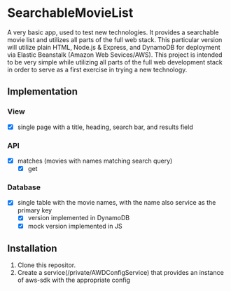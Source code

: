 # SearchableMovieList
A very basic app, used to test new technologies. It provides a searchable movie list and utilizes all parts of the full web stack. This particular version will utilize plain HTML, Node.js & Express, and DynamoDB for deployment via Elastic Beanstalk (Amazon Web Sevices/AWS). This project is intended to be very simple while utilizing all parts of the full web development stack in order to serve as a first exercise in trying a new technology. 

## Implementation
### View
- [x] single page with a title, heading, search bar, and results field
### API
- [x] matches (movies with names matching search query)
  - [x] get
### Database
- [x] single table with the movie names, with the name also service as the primary key
    -[x] version implemented in DynamoDB
    -[x] mock version implemented in JS
    
## Installation
1. Clone this repositor.
2. Create a service(/private/AWDConfigService) that provides an instance of aws-sdk with the appropriate config

    



